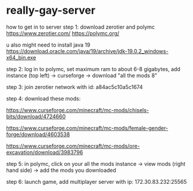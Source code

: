 # really-gay-server

how to get in to server
step 1: download zerotier and polymc
https://www.zerotier.com/
https://polymc.org/

u also might need to install java 19
https://download.oracle.com/java/19/archive/jdk-19.0.2_windows-x64_bin.exe

step 2: log in to polymc, set maximum ram to about 6-8 gigabytes, add instance (top left) -> curseforge -> download "all the mods 8"

step 3: join zerotier network with id: a84ac5c10a5c1674

step 4: download these mods:

https://www.curseforge.com/minecraft/mc-mods/chisels-bits/download/4724660

https://www.curseforge.com/minecraft/mc-mods/female-gender-forge/download/4603538

https://www.curseforge.com/minecraft/mc-mods/ore-excavation/download/3983796


step 5: in polymc, click on your all the mods instance -> view mods (right hand side) -> add the mods you downloaded

step 6: launch game, add multiplayer server with ip: 172.30.83.232:25565

